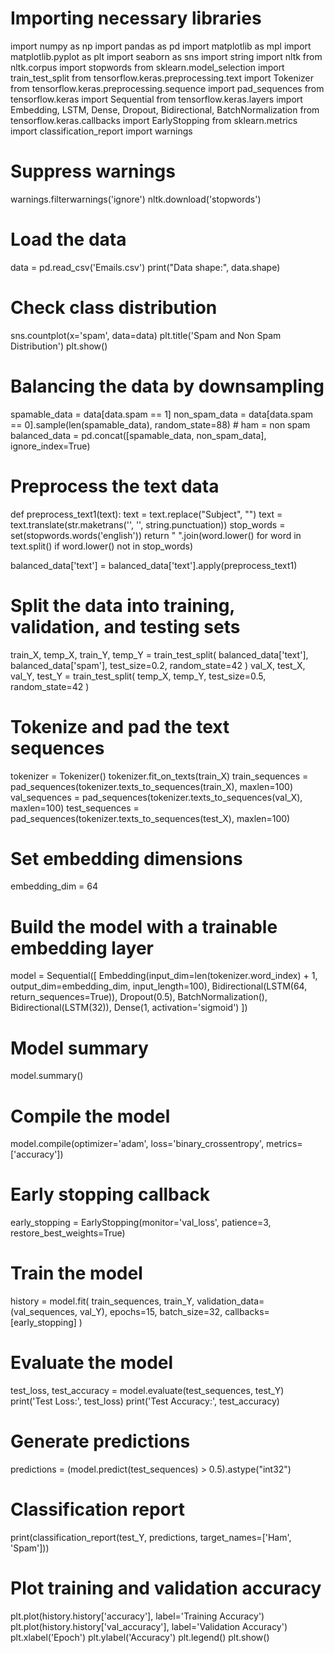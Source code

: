 # Importing necessary libraries
import numpy as np
import pandas as pd
import matplotlib as mpl
import matplotlib.pyplot as plt
import seaborn as sns
import string
import nltk
from nltk.corpus import stopwords
from sklearn.model_selection import train_test_split
from tensorflow.keras.preprocessing.text import Tokenizer
from tensorflow.keras.preprocessing.sequence import pad_sequences
from tensorflow.keras import Sequential
from tensorflow.keras.layers import Embedding, LSTM, Dense, Dropout, Bidirectional, BatchNormalization
from tensorflow.keras.callbacks import EarlyStopping
from sklearn.metrics import classification_report
import warnings

# Suppress warnings
warnings.filterwarnings('ignore')
nltk.download('stopwords')

# Load the data
data = pd.read_csv('Emails.csv')
print("Data shape:", data.shape)

# Check class distribution
sns.countplot(x='spam', data=data)
plt.title('Spam and Non Spam Distribution')
plt.show()

# Balancing the data by downsampling
spamable_data = data[data.spam == 1]
non_spam_data = data[data.spam == 0].sample(len(spamable_data), random_state=88) # ham = non spam
balanced_data = pd.concat([spamable_data, non_spam_data], ignore_index=True)

# Preprocess the text data
def preprocess_text1(text):
    text = text.replace("Subject", "")
    text = text.translate(str.maketrans('', '', string.punctuation))
    stop_words = set(stopwords.words('english'))
    return " ".join(word.lower() for word in text.split() if word.lower() not in stop_words)

balanced_data['text'] = balanced_data['text'].apply(preprocess_text1)

# Split the data into training, validation, and testing sets
train_X, temp_X, train_Y, temp_Y = train_test_split(
    balanced_data['text'], balanced_data['spam'], test_size=0.2, random_state=42
)
val_X, test_X, val_Y, test_Y = train_test_split(
    temp_X, temp_Y, test_size=0.5, random_state=42
)

# Tokenize and pad the text sequences
tokenizer = Tokenizer()
tokenizer.fit_on_texts(train_X)
train_sequences = pad_sequences(tokenizer.texts_to_sequences(train_X), maxlen=100)
val_sequences = pad_sequences(tokenizer.texts_to_sequences(val_X), maxlen=100)
test_sequences = pad_sequences(tokenizer.texts_to_sequences(test_X), maxlen=100)

# Set embedding dimensions
embedding_dim = 64

# Build the model with a trainable embedding layer
model = Sequential([
    Embedding(input_dim=len(tokenizer.word_index) + 1, output_dim=embedding_dim, input_length=100),
    Bidirectional(LSTM(64, return_sequences=True)),
    Dropout(0.5),
    BatchNormalization(),
    Bidirectional(LSTM(32)),
    Dense(1, activation='sigmoid')
])

# Model summary
model.summary()

# Compile the model
model.compile(optimizer='adam', loss='binary_crossentropy', metrics=['accuracy'])

# Early stopping callback
early_stopping = EarlyStopping(monitor='val_loss', patience=3, restore_best_weights=True)

# Train the model
history = model.fit(
    train_sequences, train_Y, validation_data=(val_sequences, val_Y),
    epochs=15, batch_size=32, callbacks=[early_stopping]
)

# Evaluate the model
test_loss, test_accuracy = model.evaluate(test_sequences, test_Y)
print('Test Loss:', test_loss)
print('Test Accuracy:', test_accuracy)

# Generate predictions
predictions = (model.predict(test_sequences) > 0.5).astype("int32")

# Classification report
print(classification_report(test_Y, predictions, target_names=['Ham', 'Spam']))

# Plot training and validation accuracy
plt.plot(history.history['accuracy'], label='Training Accuracy')
plt.plot(history.history['val_accuracy'], label='Validation Accuracy')
plt.xlabel('Epoch')
plt.ylabel('Accuracy')
plt.legend()
plt.show()
